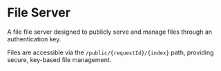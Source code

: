 # File Server

A file file server designed to publicly serve and manage files through an authentication key.

Files are accessible via the `/public/{requestId}/{index}` path, providing secure, key-based file management.
